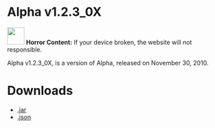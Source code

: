 # Alpha v1.2.3_0X

<img src="/minecraft.jar/stop.png" height="40px" width="40px"> **Horror Content:** If your device broken, the website will not responsible.

Alpha v1.2.3_0X, is a version of Alpha, released on November 30, 2010.

# Downloads

- [.jar](a1.2.3_0x/a1.2.3_0x.jar)
- [.json](a1.2.3_0x/a1.2.3_0x.json)
